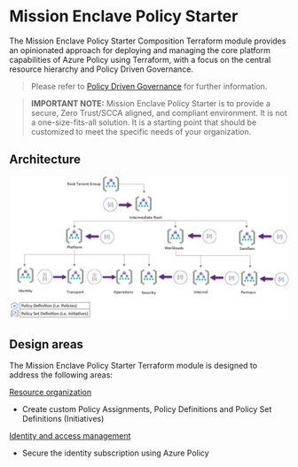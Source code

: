 # Mission Enclave Policy Starter

The Mission Enclave Policy Starter Composition Terraform module provides an opinionated approach for deploying and managing the core platform capabilities of Azure Policy using Terraform, with a focus on the central resource hierarchy and Policy Driven Governance.

> Please refer to [Policy Driven Governance](https://learn.microsoft.com/en-gb/azure/cloud-adoption-framework/ready/landing-zone/design-principles#policy-driven-governance) for further information.

> **IMPORTANT NOTE:** Mission Enclave Policy Starter is to provide a secure, Zero Trust/SCCA aligned, and compliant environment. It is not a one-size-fits-all solution. It is a starting point that should be customized to meet the specific needs of your organization.


## Architecture

![Architecture](../../img/MgmtGroups_Policies_v0.2.jpg)

## Design areas

The Mission Enclave Policy Starter Terraform module is designed to address the following areas:

[Resource organization](https://learn.microsoft.com/azure/cloud-adoption-framework/ready/landing-zone/design-area/resource-org)

- Create custom Policy Assignments, Policy Definitions and Policy Set Definitions (Initiatives)

[Identity and access management](https://learn.microsoft.com/azure/cloud-adoption-framework/ready/landing-zone/design-area/identity-access)

- Secure the identity subscription using Azure Policy
